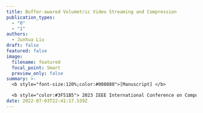 ```yaml
---
title: Buffer-awared Volumetric Video Streaming and Compression
publication_types:
  - "0"
  - "1"
authors:
  - Junhua Liu
draft: false
featured: false
image:
  filename: featured
  focal_point: Smart
  preview_only: false
summary: >-
  <b style="font-size:120%;color:#008080">[Manuscript] </b> 

  <b style="color:#3F51B5"> 2023 IEEE International Conference on Computer Communicationss</b><b style="color:red"> (CCF-A)</b>
date: 2022-07-03T22:41:17.539Z
---
```


